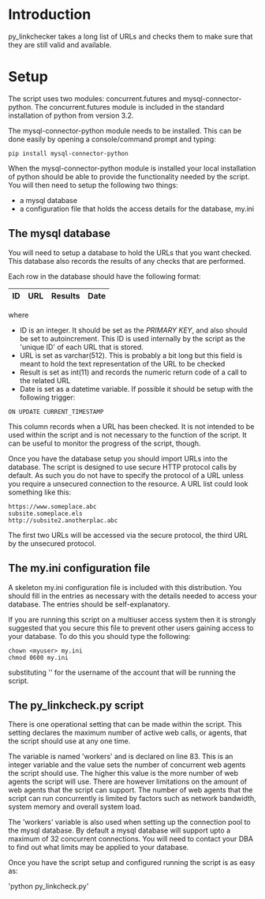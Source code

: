 # Introduction
py_linkchecker takes a long list of URLs and checks them to make sure that they are still valid and available.

# Setup
The script uses two modules: concurrent.futures and mysql-connector-python. The concurrent.futures module is included in the standard installation of python from version 3.2.

The mysql-connector-python module needs to be installed. This can be done easily by opening a console/command prompt and typing:

`pip install mysql-connector-python`

When the mysql-connector-python module is installed your local installation of python should be able to provide the functionality needed by the script. You will then need to setup the following two things:

- a mysql database
- a configuration file that holds the access details for the database, my.ini

## The mysql database
You will need to setup a database to hold the URLs that you want checked. This database also records the results of any checks that are performed.

Each row in the database should have the following format:

| ID  | URL  | Results  | Date  |
|---|---|---|---|

where
- ID is an integer. It should be set as the *PRIMARY KEY*, and also should be set to autoincrement. This ID is used internally by the script as the 'unique ID' of each URL that is stored.
- URL is set as varchar(512). This is probably a bit long but this field is meant to hold the text representation of the URL to be checked
- Result is set as int(11) and records the numeric return code of a call to the related URL
- Date is set as a datetime variable. If possible it should be setup with the following trigger:

 ` ON UPDATE CURRENT_TIMESTAMP `

 This column records when a URL has been checked. It is not intended to be used within the script and is not necessary to the function of the script. It can be useful to monitor the progress of the script, though.

Once you have the database setup you should import URLs into the database. The script is designed to use secure HTTP protocol calls by default. As such you do not have to specify the protocol of a URL unless you require a unsecured connection to the resource. A URL list could look something like this:

```
https://www.someplace.abc
subsite.someplace.els
http://subsite2.anotherplac.abc
```

The first two URLs will be accessed via the secure protocol, the third URL by the unsecured protocol.

## The my.ini configuration file
A skeleton my.ini configuration file is included with this distribution. You should fill in the entries as necessary with the details needed to access your database. The entries should be self-explanatory.

If you are running this script on a multiuser access system then it is strongly suggested that you secure this file to prevent other users gaining access to your database. To do this you should type the following:

```
chown <myuser> my.ini
chmod 0600 my.ini
```

substituting '<myuser>' for the username of the account that will be running the script.

## The py_linkcheck.py script
There is one operational setting that can be made within the script. This setting declares the maximum number of active web calls, or agents, that the script should use at any one time.

The variable is named 'workers' and is declared on line 83. This is an integer variable and the value sets the number of concurrent web agents the script should use. The higher this value is the more number of web agents the script will use. There are however limitations on the amount of web agents that the script can support. The number of web agents that the script can run concurrently is limited by factors such as network bandwidth, system memory and overall system load.

The 'workers' variable is also used when setting up the connection pool to the mysql database. By default a mysql database will support upto a maximum of 32 concurrent connections. You will need to contact your DBA to find out what limits may be applied to your database.

Once you have the script setup and configured running the script is as easy as:

'python py_linkcheck.py'
